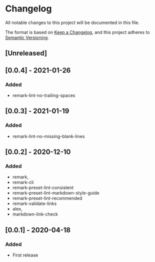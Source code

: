 # Changelog
All notable changes to this project will be documented in this file.

The format is based on [Keep a Changelog](https://keepachangelog.com/en/1.0.0/),
and this project adheres to [Semantic Versioning](https://semver.org/spec/v2.0.0.html).

## [Unreleased]

## [0.0.4] - 2021-01-26

### Added

- remark-lint-no-trailing-spaces

## [0.0.3] - 2021-01-19

### Added

- remark-lint-no-missing-blank-lines

## [0.0.2] - 2020-12-10

### Added

- remark,
- remark-cli
- remark-preset-lint-consistent
- remark-preset-lint-markdown-style-guide
- remark-preset-lint-recommended
- remark-validate-links
- alex,
- markdown-link-check

## [0.0.1] - 2020-04-18

### Added

- First release

